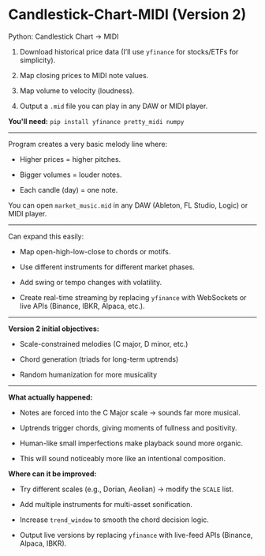 # Candlestick-Chart-MIDI (Version 2)
Python: Candlestick Chart → MIDI

1. Download historical price data (I’ll use ```yfinance``` for stocks/ETFs for simplicity).

2. Map closing prices to MIDI note values.

3. Map volume to velocity (loudness).

4. Output a ```.mid``` file you can play in any DAW or MIDI player.

<b>You'll need:</b> ```pip install yfinance pretty_midi numpy```

-------------------------------------------------------------------------------------------------------------------------------------------------------------------------------------------------------------------------------
Program creates a very basic melody line where:

- Higher prices = higher pitches.

- Bigger volumes = louder notes.

- Each candle (day) = one note.

You can open ```market_music.mid``` in any DAW (Ableton, FL Studio, Logic) or MIDI player.

-------------------------------------------------------------------------------------------------------------------------------------------------------------------------------------------------------------------------------
Can expand this easily:

- Map open-high-low-close to chords or motifs.

- Use different instruments for different market phases.

- Add swing or tempo changes with volatility.

- Create real-time streaming by replacing ```yfinance``` with WebSockets or live APIs (Binance, IBKR, Alpaca, etc.).

-------------------------------------------------------------------------------------------------------------------------------------------------------------------------------------------------------------------------------
<b>Version 2 initial objectives:</b>

- Scale-constrained melodies (C major, D minor, etc.)

- Chord generation (triads for long-term uptrends)

- Random humanization for more musicality

-------------------------------------------------------------------------------------------------------------------------------------------------------------------------------------------------------------------------------
<b>What actually happened:</b>

- Notes are forced into the C Major scale → sounds far more musical.

- Uptrends trigger chords, giving moments of fullness and positivity.

- Human-like small imperfections make playback sound more organic.

- This will sound noticeably more like an intentional composition.

<b>Where can it be improved:</b>

- Try different scales (e.g., Dorian, Aeolian) → modify the ```SCALE``` list.

- Add multiple instruments for multi-asset sonification.

- Increase ```trend_window``` to smooth the chord decision logic.

- Output live versions by replacing ```yfinance``` with live-feed APIs (Binance, Alpaca, IBKR).
